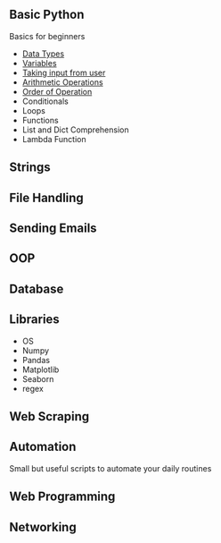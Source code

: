 
## Basic Python
Basics for beginners
* [Data Types](start.py)
* [Variables](start.py)
* [Taking input from user](start.py)
* [Arithmetic Operations](start.py)
* [Order of Operation](start.py)
* Conditionals
* Loops
* Functions
* List and Dict Comprehension
* Lambda Function
## Strings
## File Handling
## Sending Emails
## OOP 
## Database
## Libraries
* OS
* Numpy
* Pandas
* Matplotlib
* Seaborn
* regex
## Web Scraping
## Automation
Small but useful scripts to automate your daily routines
## Web Programming
## Networking
